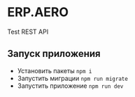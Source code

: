# ERP.AERO
Test REST API

## Запуск приложения
* Установить пакеты `npm i`
* Запустить миграции `npm run migrate`
* Запустить приложение `npm run dev`
